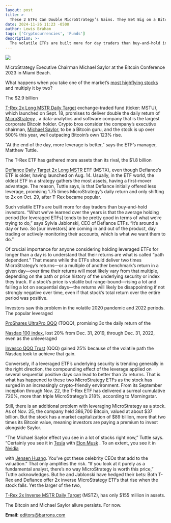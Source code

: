```yaml
---
layout: post
title: >-
  These 2 ETFs Can Double MicroStrategy’s Gains. They Bet Big on a Bitcoin Guru.
date: 2024-11-26 11:23 -0500
author: Lewis Braham
tags: ['Cryptocurrencies', 'Funds']
description: >-
  The volatile ETFs are built more for day traders than buy-and-hold investors. What to know.
---
```





 


 








![](https://images.barrons.com/im-05253840?width=548&height=365)


MicroStrategy Executive Chairman Michael Saylor at the Bitcoin Conference 2023 in Miami Beach.






What happens when you take one of the market’s
[most highflying stocks](https://www.barrons.com/articles/microstrategy-stock-price-bitcoin-holdings-4320f4cf?mod=article_inline)
and multiply it by two?


The \$2.9 billion

[T-Rex 2x Long MSTR Daily Target](https://www.barrons.com/market-data/funds/mstu?mod=article_chiclet)
exchange-traded fund (ticker: MSTU), which launched on Sept. 18, promises to deliver double the daily return of
[MicroStrategy](https://www.barrons.com/market-data/stocks/MSTR)
,
a data-analytics and software company that is the largest corporate Bitcoin holder. Crypto bros consider the company’s executive chairman,
[Michael Saylor,](https://www.barrons.com/articles/microstrategy-bitcoin-stock-a1db95bb?mod=article_inline)
to be a Bitcoin guru, and the stock is up over 500% this year, well outpacing Bitcoin’s own 123% rise.


 “At the end of the day, more leverage is better,” says the ETF’s manager, Matthew Tuttle.


The T-Rex ETF has gathered more assets than its rival, the \$1.8 billion

[Defiance Daily Target 2x Long MSTR](https://www.barrons.com/market-data/funds/mstx?mod=article_chiclet)
ETF (MSTX), even though Defiance’s ETF is older, having launched on Aug. 14. Usually, in the ETF world, the oldest ETF in a strategy gathers the most assets, having a first-mover advantage. The reason, Tuttle says, is that Defiance initially offered less leverage, promising 1.75 times MicroStrategy’s daily return and only shifting to 2x on Oct. 29, after T-Rex became popular.


Such volatile ETFs are built more for day traders than buy-and-hold investors. “What we’ve learned over the years is that the average holding period [for leveraged ETFs] tends to be pretty good in terms of what we’re trying to do,” says Sylvia Jablonski, CEO of Defiance ETFs. “It’s around a day or two. So [our investors] are coming in and out of the product, day trading or actively monitoring their accounts, which is what we want them to do.”






Of crucial importance for anyone considering holding leveraged ETFs for longer than a day is to understand that their returns are what is called “path dependent.” That means while the ETFs should deliver two times MicroStrategy’s returns—or a multiple of another benchmark’s return in a given day—over time their returns will most likely vary from that multiple, depending on the path or price history of the underlying security or index they track. If a stock’s price is volatile but range-bound—rising a lot and falling a lot on sequential days—the returns will likely be disappointing if not strongly negative over time, even if that stock’s total return over the entire period was positive. 


Investors saw this problem in the volatile 2020 pandemic and 2022 periods. The popular leveraged

[ProShares UltraPro QQQ](https://www.barrons.com/market-data/funds/tqqq?mod=article_chiclet)
(TQQQ), promising 3x the daily return of the

[Nasdaq 100 index](https://www.barrons.com/market-data/indexes/ndx?mod=article_chiclet),
lost 20% from Dec. 31, 2019, through Dec. 31, 2022, even as the unleveraged

[Invesco QQQ Trust](https://www.barrons.com/market-data/funds/qqq?mod=article_chiclet)
(QQQ) gained 25% because of the volatile path the Nasdaq took to achieve that gain.


Conversely, if a leveraged ETF’s underlying security is trending generally in the right direction, the compounding effect of the leverage applied on several sequential positive days can lead to better than 2x returns. That is what has happened to these two MicroStrategy ETFs as the stock has surged in an increasingly crypto-friendly environment. From its September inception through Nov. 22, the T-Rex ETF has delivered a surreal cumulative 720%, more than triple MicroStrategy’s 218%, according to Morningstar. 


Still, there is an additional problem with leveraging MicroStrategy as a stock. As of Nov. 25, the company held 386,700 Bitcoin, valued at about \$37 billion. But the stock has a market capitalization of \$89 billion, more that two times its Bitcoin value, meaning investors are paying a premium to invest alongside Saylor. 


“The Michael Saylor effect you see in a lot of stocks right now,” Tuttle says. “Certainly you see it in
[Tesla](https://www.barrons.com/market-data/stocks/TSLA)
with
[Elon Musk](https://www.barrons.com/articles/tesla-stock-trump-election-711f7237?mod=article_inline)
. To an extent, you see it in
[Nvidia](https://www.barrons.com/market-data/stocks/NVDA)




 with [Jensen Huang](https://www.barrons.com/articles/ai-nvidia-jensen-huang-98f40bd3?mod=article_inline). You’ve got these celebrity CEOs that add to the valuation.”
That only amplifies the risk. “If you look at it purely as a fundamental analyst, there’s no way MicroStrategy is worth this price,” Tuttle acknowledges. But he and Jablonski have hedged their bets: Both T-Rex and Defiance offer 2x inverse MicroStrategy ETFs that rise when the stock falls. Yet the larger of the two,

[T-Rex 2x Inverse MSTR Daily Target](https://www.barrons.com/market-data/funds/mstz?mod=article_chiclet) 
(MSTZ), has only \$155 million in assets.


The Bitcoin and Michael Saylor allure persists. For now.





**Email:** 
[editors@barrons.com](mailto:editors@barrons.com)









